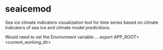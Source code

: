 # seaicemod
Sea ice climate indicators visualization tool for time series based on climate indicators of sea ice and climate model predicitions.   

Would need to set the Environment variable....
export APP_ROOT=<current_working_dir>

